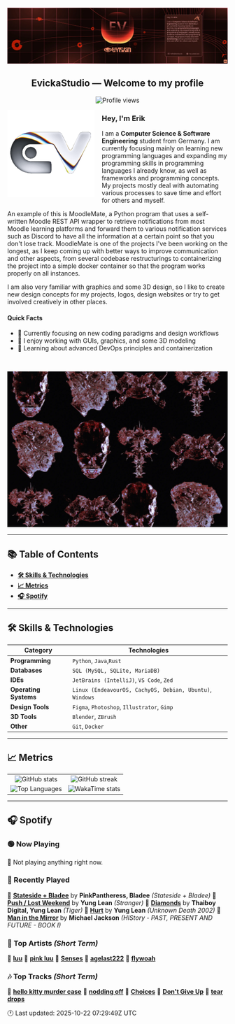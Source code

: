 <p align="center">
  <img src="assets/banner_2.webp" alt="Evicka Studio Banner" />
</p>

<h2 align="center">EvickaStudio — Welcome to my profile</h2>

<p align="center">
  <img src="https://komarev.com/ghpvc/?username=EvickaStudio&style=plastic&abbreviated=true&color=ff69b4" alt="Profile views" />
  <!-- Centering reference: using container alignment per CSS text-align guidance -->
</p>

<p>
  <img align="left" src="assets/liquid-logo-500.gif" alt="Evicka EV Logo" width="200" style="margin-right: 16px; margin-bottom: 8px;"/>
</p>

<h3>Hey, I'm Erik</h3>
<p>
  I am a <strong>Computer Science & Software Engineering</strong> student from
  Germany. I am currently focusing mainly on learning new programming
  languages and expanding my programming skills in programming languages I
  already know, as well as frameworks and programming concepts. My projects
  mostly deal with automating various processes to save time and effort for
  others and myself.
</p>
<p>
  An example of this is MoodleMate, a Python program that uses a
  self-written Moodle REST API wrapper to retrieve notifications from most
  Moodle learning platforms and forward them to various notification
  services such as Discord to have all the information at a certain point
  so that you don't lose track. MoodleMate is one of the projects I've been
  working on the longest, as I keep coming up with better ways to improve
  communication and other aspects, from several codebase restructurings to
  containerizing the project into a simple docker container so that the
  program works properly on all instances.
</p>
<p>
  I am also very familiar with graphics and some 3D design, so I like to
  create new design concepts for my projects, logos, design websites or try
  to get involved creatively in other places.
</p>

<h4>Quick Facts</h4>
<ul>
  <li>🔬 Currently focusing on new coding paradigms and design workflows</li>
  <li>👀 I enjoy working with GUIs, graphics, and some 3D modeling</li>
  <li>🌱 Learning about advanced DevOps principles and containerization</li>
  
</ul>

<br clear="left"/>

<p align="center">
  <img src="assets/evkheadpostersmol.webp" alt="Evicka poster collage" />
</p>

---

## 📚 Table of Contents

- **[🛠️ Skills & Technologies](#️-skills--technologies)**
- **[📈 Metrics](#-metrics)**
- **[🎧 Spotify](#-spotify)**

---

## 🛠️ Skills & Technologies

| **Category**          | **Technologies**                                                                                                 |
|-----------------------|------------------------------------------------------------------------------------------------------------------|
| **Programming**       | `Python`, `Java`,`Rust`                                                                                           |
| **Databases**         | `SQL (MySQL, SQLite, MariaDB)`                                                                                   |
| **IDEs**              | `JetBrains (IntelliJ)`, `VS Code`, `Zed`                                                                         |
| **Operating Systems** | `Linux (EndeavourOS, CachyOS, Debian, Ubuntu)`, `Windows`                                                        |
| **Design Tools**      | `Figma`, `Photoshop`, `Illustrator`, `Gimp`                                                                      |
| **3D Tools**          | `Blender`, `ZBrush`                                                                                              |
| **Other**             | `Git`, `Docker`                                                                                                  |

---

## 📈 Metrics

<table>
  <tr>
    <td align="center">
      <img src="https://github-readme-stats.vercel.app/api?username=EvickaStudio&show=reviews,discussions_started,discussions_answered,prs_merged,prs_merged_percentage&show_icons=true&theme=transparent" alt="GitHub stats" width="100%" />
    </td>
    <td align="center">
      <img src="https://github-readme-streak-stats.herokuapp.com/?user=EvickaStudio&theme=transparent" alt="GitHub streak" width="100%" />
    </td>
  </tr>
  <tr>
    <td align="center">
      <img src="https://github-readme-stats.vercel.app/api/top-langs/?username=EvickaStudio&theme=transparent&layout=compact" alt="Top Languages" width="100%" />
    </td>
    <td align="center">
      <img src="https://github-readme-stats.vercel.app/api/wakatime?username=evickastudio&layout=compact&theme=transparent" alt="WakaTime stats" width="100%" />
    </td>
  </tr>
</table>

---

## 🎧 Spotify

<!-- SPOTIFY-START -->


### 🟢 Now Playing

🎵 Not playing anything right now.



### 📜 Recently Played

🎤 **[Stateside + Bladee](https://open.spotify.com/track/419Ea8DED7cszLAlzXYReB)** by **PinkPantheress, Bladee** *(Stateside + Bladee)*
🎤 **[Push / Lost Weekend](https://open.spotify.com/track/4scZRVbsvu5Cqli6BvTonw)** by **Yung Lean** *(Stranger)*
🎤 **[Diamonds](https://open.spotify.com/track/6dCTkPt0ta0t0adgADhT4R)** by **Thaiboy Digital, Yung Lean** *(Tiger)*
🎤 **[Hurt](https://open.spotify.com/track/2X6QpWspkbTYPq9HM5VD5w)** by **Yung Lean** *(Unknown Death 2002)*
🎤 **[Man in the Mirror](https://open.spotify.com/track/2u2udGmop1z67EPpr91km7)** by **Michael Jackson** *(HIStory - PAST, PRESENT AND FUTURE - BOOK I)*



### 🌟 Top Artists *(Short Term)*

🥇 [**luu**](https://open.spotify.com/artist/4Xl2TYkCrjqcY8m2p29OGu)
🥈 [**pink luu**](https://open.spotify.com/artist/0HWcSrvwfHx2msfhljmDuC)
🥉 [**Senses**](https://open.spotify.com/artist/2soiLmeGhmq9uQ9fqZm3KA)
🏅 [**agelast222**](https://open.spotify.com/artist/05jZ0T8kKQUA7Cd58RLiL0)
🏅 [**flywoah**](https://open.spotify.com/artist/4HhW0jozmeZ7e4AAkVOdeO)



### 🎶 Top Tracks *(Short Term)*

🥇 [**hello kitty murder case**](https://open.spotify.com/track/526R7ixvIbOQpugv6PfwDo)
🥈 [**nodding off**](https://open.spotify.com/track/2SO4GqwjEhtknk9zQ8tDQY)
🥉 [**Choices**](https://open.spotify.com/track/6UYFYmePkDEUO13XDp2tUD)
🏅 [**Don't Give Up**](https://open.spotify.com/track/2CtA6pEiFrwr1OuHr4WN5o)
🏅 [**tear drops**](https://open.spotify.com/track/0lWKY2WXWAE0EUpZUvnTR3)


🕐 Last updated: 2025-10-22 07:29:49Z UTC
<!-- SPOTIFY-END -->
